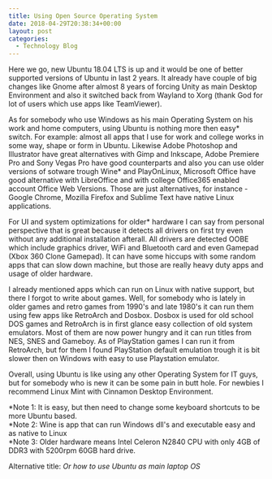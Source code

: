 ```yaml
---
title: Using Open Source Operating System
date: 2018-04-29T20:38:34+00:00
layout: post
categories:
  - Technology Blog
---
```

Here we go, new Ubuntu 18.04 LTS is up and it would be one of better supported versions of Ubuntu in last 2 years. It already have couple of big changes like Gnome after almost 8 years of forcing Unity as main Desktop Environment and also it switched back from Wayland to Xorg (thank God for lot of users which use apps like TeamViewer).

As for somebody who use Windows as his main Operating System on his work and home computers, using Ubuntu is nothing more then easy\* switch. For example: almost all apps that I use for work and college works in some way, shape or form in Ubuntu. Likewise Adobe Photoshop and Illustrator have great alternatives with Gimp and Inkscape, Adobe Premiere Pro and Sony Vegas Pro have good counterparts and also you can use older versions of sotware trough Wine\* and PlayOnLinux, Microsoft Office have good alternative with LibreOffice and with college Office365 enabled account Office Web Versions. Those are just alternatives, for instance - Google Chrome, Mozilla Firefox and Sublime Text have native Linux applications.

For UI and system optimizations for older* hardware I can say from personal perspective that is great because it detects all drivers on first try even without any additional installation afterall. All drivers are detected OOBE which include graphics driver, WiFi and Bluetooth card and even Gamepad (Xbox 360 Clone Gamepad). It can have some hiccups with some random apps that can slow down machine, but those are really heavy duty apps and usage of older hardware.

I already mentioned apps which can run on Linux with native support, but there I forgot to write about games. Well, for somebody who is lately in older games and retro games from 1990's and late 1980's it can run them using few apps like RetroArch and Dosbox. Dosbox is used for old school DOS games and RetroArch is in first glance easy collection of old system emulators. Most of them are now power hungry and it can run titles from NES, SNES and Gameboy. As of PlayStation games I can run it from RetroArch, but for them I found PlayStation default emulation trough it is bit slower then on Windows with easy to use Playstation emulator.

Overall, using Ubuntu is like using any other Operating System for IT guys, but for somebody who is new it can be some pain in butt hole. For newbies I recommend Linux Mint with Cinnamon Desktop Environment.

*Note 1: It is easy, but then need to change some keyboard shortcuts to be more Ubuntu based.  
*Note 2: Wine is app that can run Windows dll's and executable easy and as native to Linux  
*Note 3: Older hardware means Intel Celeron N2840 CPU with only 4GB of DDR3 with 5200rpm 60GB hard drive.

Alternative title: _Or how to use Ubuntu as main laptop OS_